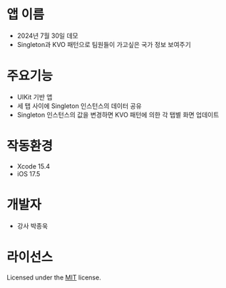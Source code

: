 # 앱 이름
- 2024년 7월 30일 데모 
- Singleton과 KVO 패턴으로 팀원들이 가고싶은 국가 정보 보여주기

# 주요기능
- UIKit 기반 앱
- 세 탭 사이에 Singleton 인스턴스의 데이터 공유
- Singleton 인스턴스의 값을 변경하면 KVO 패턴에 의한 각 탭별 화면 업데이트

# 작동환경
- Xcode 15.4
- iOS 17.5

# 개발자
- 강사 박종욱

# 라이선스
Licensed under the [MIT](LICENSE) license.
